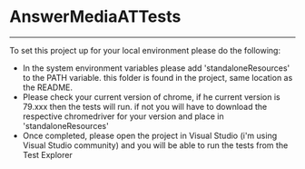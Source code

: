 # AnswerMediaATTests
-----------------------------------------------------------------------
To set this project up for your local environment please do the following:
- In the system environment variables please add 'standaloneResources' to the PATH variable. this folder is found in the project, same location as the README.
- Please check your current version of chrome, if he current version is 79.xxx then the tests will run. if not you will have to download the respective chromedriver for your version and place in 'standaloneResources'
- Once completed, please open the project in Visual Studio (i'm using Visual Studio community) and you will be able to run the tests from the Test Explorer
